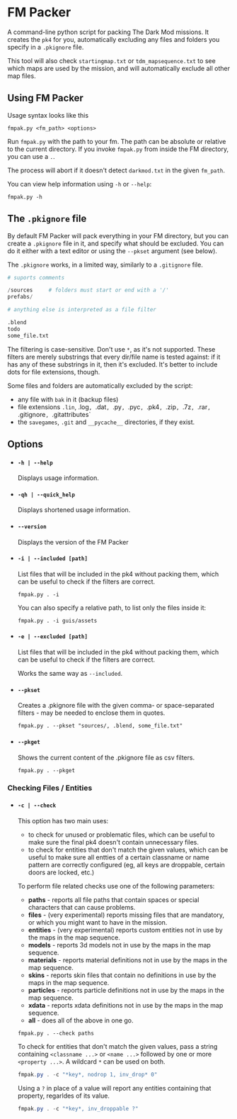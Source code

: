 # FM Packer

A command-line python script for packing The Dark Mod missions. It creates the `pk4` for you, automatically excluding any files and folders you specify in a `.pkignore` file.

This tool will also check `startingmap.txt` or `tdm_mapsequence.txt` to see which maps are used by the mission, and will automatically exclude all other map files.

## Using FM Packer
Usage syntax looks like this
```
fmpak.py <fm_path> <options>
```

Run `fmpak.py` with the path to your fm. The path can be absolute or relative to the current directory. If you invoke `fmpak.py` from inside the FM directory, you can use a `.`.

The process will abort if it doesn't detect `darkmod.txt` in the given `fm_path`.

You can view help information using `-h` or `--help`:
```
fmpak.py -h
```

## The `.pkignore` file

By default FM Packer will pack everything in your FM directory, but you can create a `.pkignore` file in it, and specify what should be excluded. You can do it either with a text editor or using the `--pkset` argument (see below).

The `.pkignore` works, in a limited way, similarly to a `.gitignore` file.

```py
# suports comments

/sources     # folders must start or end with a '/'
prefabs/

# anything else is interpreted as a file filter

.blend       
todo
some_file.txt
```

The filtering is case-sensitive. Don't use `*`, as it's not supported. These filters are merely substrings that every dir/file name is tested against: if it has any of these substrings in it, then it's excluded. It's better to include dots for file extensions, though.


Some files and folders are automatically excluded by the script:
- any file with `bak` in it (backup files)
- file extensions `.lin`, .log`, `.dat`, `.py`, `.pyc`, `.pk4`, `.zip`, `.7z`, `.rar`, `.gitignore`, `.gitattributes`
- the `savegames`, `.git` and `__pycache__` directories, if they exist.


## Options
- #### `-h | --help`
	Displays usage information.

- #### `-qh | --quick_help`
	Displays shortened usage information.

- #### `--version`
	Displays the version of the FM Packer

- #### `-i | --included [path]`
	List files that will be included in the pk4 without packing them, which can be useful to check if the filters are correct.
	```
	fmpak.py . -i
	```
	You can also specify a relative path, to list only the files inside it:
	```
	fmpak.py . -i guis/assets
	```
- #### `-e | --excluded [path]`
	List files that will be included in the pk4 without packing them, which can be useful to check if the filters are correct.

	Works the same way as `--included`.

- #### `--pkset`
	Creates a .pkignore file with the given comma- or space-separated filters - may be needed to enclose them in quotes.
	```
	fmpak.py . --pkset "sources/, .blend, some_file.txt"
	```
- #### `--pkget`
	Shows the current content of the .pkignore file as csv filters.
	```
	fmpak.py . --pkget
	```

### Checking Files / Entities

- #### `-c | --check`
	This option has two main uses:
	- to check for unused or problematic files, which can be useful to make sure the final pk4 doesn't contain unnecessary files.
	- to check for entities that don't match the given values, which can be useful to make sure all entties of a certain classname or name pattern are correctly configured (eg, all keys are droppable, certain doors are locked, etc.)


	To perform file related checks use one of the following parameters:
	- **paths** - reports all file paths that contain spaces or special characters that can cause problems.
	- **files** - (very experimental) reports missing files that are mandatory, or which you might want to have in the mission.
	- **entities** - (very experimental) reports custom entities not in use by the maps in the map sequence.
	- **models** - reports 3d models not in use by the maps in the map sequence.
	- **materials** - reports material definitions not in use by the maps in the map sequence.
	- **skins** - reports skin files that contain no definitions in use by the maps in the map sequence.
	- **particles** - reports particle definitions not in use by the maps in the map sequence.
	- **xdata** - reports xdata definitions not in use by the maps in the map sequence.
	- **all** - does all of the above in one go.
	```
	fmpak.py . --check paths
	```
	To check for entities that don't match the given values, pass a string containing `<classname ...>` or `<name ...>` followed by one or more `<property ...>`. A wildcard `*` can be used on both.
	```c#
	fmpak.py . -c "*key*, nodrop 1, inv_drop* 0"
	```
	Using a `?` in place of a value will report any entities containing that property, regarldes of its value.
	```c#
	fmpak.py . -c "*key*, inv_droppable ?"
	```


